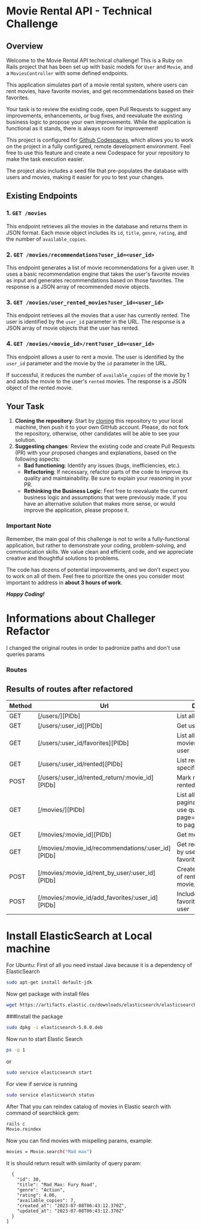 # Movie Rental API - Technical Challenge

## Overview

Welcome to the Movie Rental API technical challenge! This is a Ruby on Rails project that has been set up with basic models for `User` and `Movie`, and a `MoviesController` with some defined endpoints.

This application simulates part of a movie rental system, where users can rent movies, have favorite movies, and get recommendations based on their favorites.

Your task is to review the existing code, open Pull Requests to suggest any improvements, enhancements, or bug fixes, and reevaluate the existing business logic to propose your own improvements. While the application is functional as it stands, there is always room for improvement!

This project is configured for [Github Codespaces](https://github.com/codespaces), which allows you to work on the project in a fully configured, remote development environment. Feel free to use this feature and create a new Codespace for your repository to make the task execution easier.

The project also includes a seed file that pre-populates the database with users and movies, making it easier for you to test your changes.

## Existing Endpoints

### 1. `GET /movies`

This endpoint retrieves all the movies in the database and returns them in JSON format. Each movie object includes its `id`, `title`, `genre`, `rating`, and the number of `available_copies`.

### 2. `GET /movies/recommendations?user_id=<user_id>`

This endpoint generates a list of movie recommendations for a given user. It uses a basic recommendation engine that takes the user's favorite movies as input and generates recommendations based on those favorites. The response is a JSON array of recommended movie objects.

### 3. `GET /movies/user_rented_movies?user_id=<user_id>`

This endpoint retrieves all the movies that a user has currently rented. The user is identified by the `user_id` parameter in the URL. The response is a JSON array of movie objects that the user has rented.

### 4. `GET /movies/<movie_id>/rent?user_id=<user_id>`

This endpoint allows a user to rent a movie. The user is identified by the `user_id` parameter and the movie by the `id` parameter in the URL. 

If successful, it reduces the number of `available_copies` of the movie by 1 and adds the movie to the user's `rented` movies. The response is a JSON object of the rented movie.

## Your Task

1. **Cloning the repository**: Start by [cloning](https://docs.github.com/en/repositories/creating-and-managing-repositories/duplicating-a-repository) this repository to your local machine, then push it to your own GitHub account. Please, do not fork the repository, otherwise, other candidates will be able to see your solution.
2. **Suggesting changes**: Review the existing code and create Pull Requests (PR) with your proposed changes and explanations, based on the following aspects:
   - **Bad functioning**: Identify any issues (bugs, inefficiencies, etc.).
   - **Refactoring**: If necessary, refactor parts of the code to improve its quality and maintainability. Be sure to explain your reasoning in your PR.
   - **Rethinking the Business Logic**: Feel free to reevaluate the current business logic and assumptions that were previously made. If you have an alternative solution that makes more sense, or would improve the application, please propose it.

### Important Note

Remember, the main goal of this challenge is not to write a fully-functional application, but rather to demonstrate your coding, problem-solving, and communication skills. We value clean and efficient code, and we appreciate creative and thoughtful solutions to problems.

The code has dozens of potential improvements, and we don't expect you to work on all of them. Feel free to prioritize the ones you consider most important to address in **about 3 hours of work**.

_**Happy Coding!**_




# Informations about Challeger Refactor

I changed the original routes in order to padronize paths and don't use queries params

### Routes 

## Results of routes after refactored

| Method | Url  |  Description |
| ------ | ------ | ------ |
| GET | [/users/][PlDb]  |  List all users 
| GET | [/users/:user_id][PlDb] | Get user by id 
| GET | [/users/:user_id/favorites][PlDb] | List all favorites movies of specific user 
| GET | [/users/:user_id/rented][PlDb] | List rented movies of specific user 
| POST | [/users/:user_id/rented_return/:movie_id][PlDb] | Mark movie as return rented of specific user 
| GET | [/movies/][PlDb] | List all movies with pagination - You can use query strings ?page=1&per_page=10 to paginate results 
| GET | [/movies/:movie_id][PlDb] | Get movie by id 
| GET | [/movies/:movie_id/recommendations/:user_id][PlDb] | Get recommendations by user based in our favorite movies 
| POST | [/movies/:movie_id/rent_by_user/:user_id][PlDb] | Create a new record of rent by user_id and movie_id 
| POST | [/movies/:movie_id/add_favorites/:user_id][PlDb] | Include movie in favorites of specific user 



# Install ElasticSearch at Local machine

For Ubuntu:
First of all you need instaal Java because it is a dependency of ElasticSearch
```sh
sudo apt-get install default-jdk
```
Now get package with install files
```sh
wget https://artifacts.elastic.co/downloads/elasticsearch/elasticsearch-5.0.0.deb
``` 
###Install the package

```sh
sudo dpkg -i elasticsearch-5.0.0.deb
```
Now run to start Elastic Search
```sh
ps -p 1
```
or 
```sh
sudo service elasticsearch start
```
For view if service is running
```sh
sudo service elasticsearch status
```
After That you can reindex catalog of movies in Elastic search with command of searchkick gem:
```sh
rails c
Movie.reindex
```
Now you can find movies with mispelling params, example:
```sh
movies = Movie.search("Mad max")
```
It is should return result with similarity of query param:

```
  {
    "id": 30,
    "title": "Mad Max: Fury Road",
    "genre": "Action",
    "rating": 4.06,
    "available_copies": 7,
    "created_at": "2023-07-08T06:43:12.370Z",
    "updated_at": "2023-07-08T06:43:12.370Z"
  }
]
```
